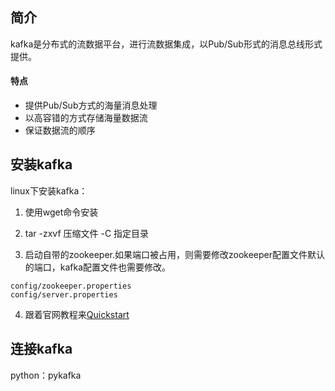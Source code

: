 ## 简介
kafka是分布式的流数据平台，进行流数据集成，以Pub/Sub形式的消息总线形式提供。

#### 特点
- 提供Pub/Sub方式的海量消息处理
- 以高容错的方式存储海量数据流
- 保证数据流的顺序

## 安装kafka
linux下安装kafka：

1. 使用wget命令安装

2. tar -zxvf 压缩文件 -C 指定目录

3. 启动自带的zookeeper.如果端口被占用，则需要修改zookeeper配置文件默认的端口，kafka配置文件也需要修改。
```
config/zookeeper.properties
config/server.properties
```

4. 跟着官网教程来[Quickstart](http://kafka.apache.org/quickstart)

## 连接kafka
python：pykafka
